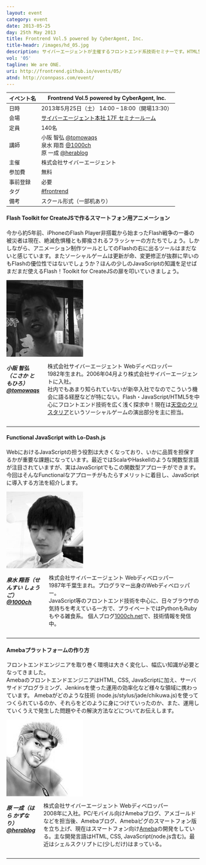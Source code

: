 ```yaml
---
layout: event
category: event
date: 2013-05-25
day: 25th May 2013
title: Frontrend Vol.5 powered by CyberAgent, Inc.
title-headr: /images/hd_05.jpg
description: サイバーエージェントが主催するフロントエンド系技術セミナーです。HTML5/CSS3やJavaScriptのトレンドやノウハウ等を惜しみなくお伝えします。
vol: '05'
tagline: We are ONE.
uri: http://frontrend.github.io/events/05/
atnd: http://connpass.com/event/
---
```


イベント名 |Frontrend Vol.5 powered by CyberAgent, Inc.
---------|---------------------------------------------------------------
日時     |2013年5月25日（土） 14:00 – 18:00（開場13:30）
会場     |[サイバーエージェント本社 17F セミナールーム](https://www.cyberagent.co.jp/company/access/tokyo.html)
定員     |140名
講師     |小阪 智弘 [@tomowaqs](https://twitter.com/tomowaqs)<br>泉水 翔吾 [@1000ch](https://twitter.com/1000ch)<br>原 一成 [@herablog](https://twitter.com/herablog)
主催     |株式会社サイバーエージェント
参加費    |無料
事前登録  |必要
タグ     |[#frontrend](https://twitter.com/search?q=%23frontrend)
備考     |スクール形式（一部机あり）

<h4 id="kosaka">Flash Toolkit for CreateJSで作るスマートフォン用アニメーション</h4>

今から約5年前、iPhoneのFlash Player非搭載から始まったFlash戦争の一番の被災者は現在、絶滅危惧種とも揶揄されるフラッシャーの方たちでしょう。しかしながら、アニメーション制作ツールとしてのFlashの右に出るツールはまだないと感じています。またソーシャルゲームは更新が命、変更修正が抜群に早いのもFlashの優位性ではないでしょうか？ほんの少しのJavaScriptの知識を足せばまだまだ使えるFlash！Toolkit for CreateJSの扉を叩いていきましょう。

<div class="row">
    <div class="three columns">
        <img src="/images/speakers/kosaka.jpg">
    </div>
    <div class="nine columns"><h5>小阪 智弘（こさか ともひろ）<a href="https://twitter.com/tomowaqs">@tomowaqs</a></h5>
    <p>株式会社サイバーエージェント Webディベロッパー<br>
    1982年生まれ。2006年04月より株式会社サイバーエージェントに入社。<br>
    社内でもあまり知られていないが新卒入社でなのでこういう機会に語る経歴などが特にない。Flash・JavaScript/HTML5を中心にフロントエンド技術を広く浅く探求中！現在は<a href="http://fs.ameba.jp/">天空のクリスタリア</a>というソーシャルゲームの演出部分を主に担当。</p>
    </div>
</div>

---

<h4 id="sensui">Functional JavaScript with Lo-Dash.js</h4>

WebにおけるJavaScriptの担う役割は大きくなっており、いかに品質を担保するかが重要な課題になっています。最近ではScalaやHaskellのような関数型言語が注目されていますが、実はJavaScriptでもこの関数型アプローチができます。今回はそんなFunctionalなアプローチがもたらすメリットに着目し、JavaScriptに導入する方法を紹介します。

<div class="row">
    <div class="three columns">
        <img src="/images/speakers/sensui.jpg">
    </div>
    <div class="nine columns"><h5>泉水 翔吾（せんすい しょうご）<a href="https://twitter.com/1000ch">@1000ch</a></h5>
    <p>株式会社サイバーエージェント Webディベロッパー<br>
    1987年千葉生まれ。プログラマー出身のWebディベロッパー。<br>
    JavaScript等のフロントエンド技術を中心に、日々ブラウザの気持ちを考えている一方で、プライベートではPythonもRubyもやる雑食系。  
    個人ブログ<a href="http://1000ch.net/">1000ch.net</a>で、技術情報を発信中。  </p>
    </div>
</div>

---

<h4 id="hara">Amebaプラットフォームの作り方</h4>

フロントエンドエンジニアを取り巻く環境は大きく変化し、幅広い知識が必要となってきました。  
AmebaのフロントエンドエンジニアはHTML, CSS, JavaScriptに加え、サーバサイドプログラミング、Jenkinsを使った運用の効率化など様々な領域に携わっています。
Amebaがどのような技術 (node.js/stylus/jade/chikuwa.js)を使ってつくられているのか、それらをどのように身につけていったのか、また、運用していくうえで発生した問題やその解決方法などについてお伝えします。

<div class="row">
    <div class="three columns">
        <img src="/images/speakers/hara.jpg">
    </div>
    <div class="nine columns"><h5>原 一成（はら かずなり）<a href="https://twitter.com/herablog">@herablog</a></h5>
    <p>株式会社サイバーエージェント Webディベロッパー<br>
    2008年に入社。PC/モバイル向けAmebaブログ、アメゴールドなどを担当後、Amebaブログ、Amebaピグのスマートフォン版を立ち上げ、現在はスマートフォン向け<a href="https://s.amebame.com/">Ameba</a>の開発をしている。主な開発言語はHTML, CSS, JavaScript(node.js含む)。最近はシェルスクリプトに(少しだけ)はまっている。</p>
    </div>
</div>

---


